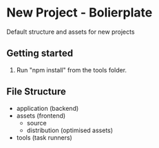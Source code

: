 # New Project - Bolierplate
Default structure and assets for new projects

## Getting started
1. Run "npm install" from the tools folder.

## File Structure
* application (backend)
* assets (frontend)
  * source
  * distribution (optimised assets)
* tools (task runners)
